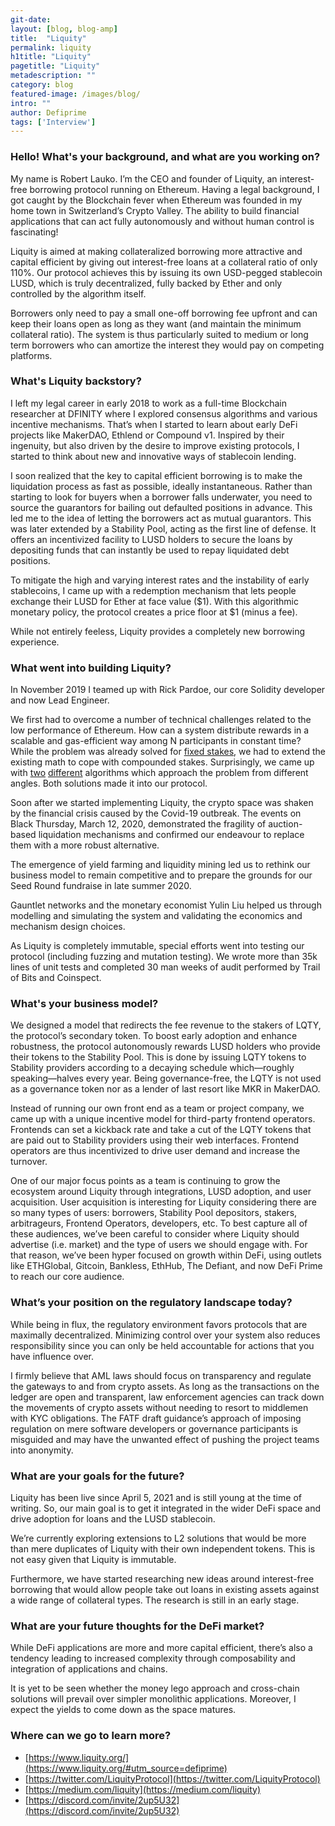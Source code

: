 ```yaml
---
git-date:
layout: [blog, blog-amp]
title:  "Liquity"
permalink: liquity
h1title: "Liquity"
pagetitle: "Liquity"
metadescription: ""
category: blog
featured-image: /images/blog/
intro: ""
author: Defiprime
tags: ['Interview']
---
```



### Hello! What's your background, and what are you working on?

My name is Robert Lauko. I’m the CEO and founder of Liquity, an interest-free borrowing protocol running on Ethereum. Having a legal background, I got caught by the Blockchain fever when Ethereum was founded in my home town in Switzerland’s Crypto Valley. The ability to build financial applications that can act fully autonomously and without human control is fascinating!

Liquity is aimed at making collateralized borrowing more attractive and capital efficient by giving out interest-free loans at a collateral ratio of only 110%. Our protocol achieves this by issuing its own USD-pegged stablecoin LUSD, which is truly decentralized, fully backed by Ether and only controlled by the algorithm itself.

Borrowers only need to pay a small one-off borrowing fee upfront and can keep their loans open as long as they want (and maintain the minimum collateral ratio). The system is thus particularly suited to medium or long term borrowers who can amortize the interest they would pay on competing platforms. 


### What's Liquity backstory? 

I left my legal career in early 2018 to work as a full-time Blockchain researcher at DFINITY where I explored consensus algorithms and various incentive mechanisms. That’s when I started to learn about early DeFi projects like MakerDAO, Ethlend or Compound v1. Inspired by their ingenuity, but also driven by the desire to improve existing protocols, I started to think about new and innovative ways of stablecoin lending.

I soon realized that the key to capital efficient borrowing is to make the liquidation process as fast as possible, ideally instantaneous. Rather than starting to look for buyers when a borrower falls underwater, you need to source the guarantors for bailing out defaulted positions in advance. This led me to the idea of letting the borrowers act as mutual guarantors. This was later extended by a Stability Pool, acting as the first line of defense. It offers an incentivized facility to LUSD holders to secure the loans by depositing funds that can instantly be used to repay liquidated debt positions.

To mitigate the high and varying interest rates and the instability of early stablecoins, I came up with a redemption mechanism that lets people exchange their LUSD for Ether at face value ($1). With this algorithmic monetary policy, the protocol creates a price floor at $1 (minus a fee). 

While not entirely feeless, Liquity provides a completely new borrowing experience. 


### What went into building Liquity?

In November 2019 I teamed up with Rick Pardoe, our core Solidity developer and now Lead Engineer.

We first had to overcome a number of technical challenges related to the low performance of Ethereum. How can a system distribute rewards in a scalable and gas-efficient way among N participants in constant time? While the problem was already solved for [fixed stakes](http://batog.info/papers/scalable-reward-distribution.pdf), we had to extend the existing math to cope with compounded stakes. Surprisingly, we came up with [two](https://github.com/liquity/dev/blob/main/papers/Efficient_Order-Preserving_Redistribution_of_Troves.pdf) [different](https://github.com/liquity/dev/blob/main/papers/Scalable_Reward_Distribution_with_Compounding_Stakes.pdf) algorithms which approach the problem from different angles. Both solutions made it into our protocol.

Soon after we started implementing Liquity, the crypto space was shaken by the financial crisis caused by the Covid-19 outbreak. The events on Black Thursday, March 12, 2020, demonstrated the fragility of auction-based liquidation mechanisms and confirmed our endeavour to replace them with a more robust alternative.

The emergence of yield farming and liquidity mining led us to rethink our business model to remain competitive and to prepare the grounds for our Seed Round fundraise in late summer 2020.

Gauntlet networks and the monetary economist Yulin Liu helped us through modelling and simulating the system and validating the economics and mechanism design choices.

As Liquity is completely immutable, special efforts went into testing our protocol (including fuzzing and mutation testing). We wrote more than 35k lines of unit tests and completed 30 man weeks of audit performed by Trail of Bits and Coinspect.


### What's your business model?

We designed a model that redirects the fee revenue to the stakers of LQTY, the protocol’s secondary token. To boost early adoption and enhance robustness, the protocol autonomously rewards LUSD holders who provide their tokens to the Stability Pool. This is done by issuing LQTY tokens to Stability providers according to a decaying schedule which—roughly speaking—halves every year. Being governance-free, the LQTY is not used as a governance token nor as a lender of last resort like MKR in MakerDAO. 

Instead of running our own front end as a team or project company, we came up with a unique incentive model for third-party frontend operators. Frontends can set a kickback rate and take a cut of the LQTY tokens that are paid out to Stability providers using their web interfaces. Frontend operators are thus incentivized to drive user demand and increase the turnover.

One of our major focus points as a team is continuing to grow the ecosystem around Liquity through integrations, LUSD adoption, and user acquisition. User acquisition is interesting for Liquity considering there are so many types of users: borrowers, Stability Pool depositors, stakers, arbitrageurs, Frontend Operators, developers, etc. To best capture all of these audiences, we’ve been careful to consider where Liquity should advertise (i.e. market) and the type of users we should engage with. For that reason, we’ve been hyper focused on growth within DeFi, using outlets like ETHGlobal, Gitcoin, Bankless, EthHub, The Defiant, and now DeFi Prime to reach our core audience.  


### What’s your position on the regulatory landscape today?

While being in flux, the regulatory environment favors protocols that are maximally decentralized. Minimizing control over your system also reduces responsibility since you can only be held accountable for actions that you have influence over.

I firmly believe that AML laws should focus on transparency and regulate the gateways to and from crypto assets. As long as the transactions on the ledger are open and transparent, law enforcement agencies can track down the movements of crypto assets without needing to resort to middlemen with KYC obligations. The FATF draft guidance’s approach of imposing regulation on mere software developers or governance participants is misguided and may have the unwanted effect of pushing the project teams into anonymity.


### What are your goals for the future?

Liquity has been live since April 5, 2021 and is still young at the time of writing. So, our main goal is to get it integrated in the wider DeFi space and drive adoption for loans and the LUSD stablecoin.

We’re currently exploring extensions to L2 solutions that would be more than mere duplicates of Liquity with their own independent tokens. This is not easy given that Liquity is immutable.

Furthermore, we have started researching new ideas around interest-free borrowing that would allow people take out loans in existing assets against a wide range of collateral types. The research is still in an early stage.


### What are your future thoughts for the DeFi market?

While DeFi applications are more and more capital efficient, there’s also a tendency leading to increased complexity through composability and integration of applications and chains.

It is yet to be seen whether the money lego approach and cross-chain solutions will prevail over simpler monolithic applications. Moreover, I expect the yields to come down as the space matures.


### Where can we go to learn more?

*   [https://www.liquity.org/](https://www.liquity.org/#utm_source=defiprime)
*   [https://twitter.com/LiquityProtocol](https://twitter.com/LiquityProtocol)
*   [https://medium.com/liquity](https://medium.com/liquity)
*   [https://discord.com/invite/2up5U32](https://discord.com/invite/2up5U32)